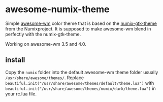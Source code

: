 # awesome-numix-theme

Simple [awesome-wm](https://github.com/awesomeWM/awesome) color theme that is based on the [numix-gtk-theme](https://github.com/numixproject/numix-gtk-theme) from the Numixproject. It is supposed to make awesome-wm blend in perfectly with the numix-gtk-theme.

Working on awesome-wm 3.5 and 4.0.


## install

Copy the `numix` folder into the default awesome-wm theme folder usually `/usr/share/awesome/themes/`. Replace 
`beautiful.init("/usr/share/awesome/themes/default/theme.lua")` 
with 
`beautiful.init("/usr/share/awesome/themes/numix/dark/theme.lua")` 
in your rc.lua file.
